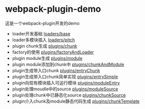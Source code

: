 # webpack-plugin-demo

这是一个webpack-plugin开发的demo

- loader开发基础 [loaders/base](https://github.com/AlfredMou/webpack-plugin-demo/tree/master/loaders/base)
- loader多模块插入 [loaders/pitch](https://github.com/AlfredMou/webpack-plugin-demo/tree/master/loaders/pitch)
- plugin chunk生成 [plugins/chunk](https://github.com/AlfredMou/webpack-plugin-demo/tree/master/plugins/chunk)
-  factory的使用  [plugins/factoryAndLoader](https://github.com/AlfredMou/webpack-plugin-demo/tree/master/plugins/factoryAndLoader)
- plugin module生成 [plugins/module](https://github.com/AlfredMou/webpack-plugin-demo/tree/master/plugins/module)
- plugin module添加到chunk中 [plugins/chunkAndModule](https://github.com/AlfredMou/webpack-plugin-demo/tree/master/plugins/chunkAndModule)
- plugin生成带入口chunk [plugins/entryChunk](https://github.com/AlfredMou/webpack-plugin-demo/tree/master/plugins/entryChunk)
- plugin生成带入口chunk简单实现  [plugins/entrySimple](https://github.com/AlfredMou/webpack-plugin-demo/tree/master/plugins/entrySimple)
- plugin向现有模块插入可运行模块 [plugins/moduleEntry](https://github.com/AlfredMou/webpack-plugin-demo/tree/master/plugins/moduleEntry)
- plugin处理moudle中的source [plugins/moduleSource](https://github.com/AlfredMou/webpack-plugin-demo/tree/master/plugins/moduleSource)
- plugin处理chunk中已静态化source [plugins/chunkSource](https://github.com/AlfredMou/webpack-plugin-demo/tree/master/plugins/chunkSource)
- plugin介入chunk及module静态代码生成 [plugins/chunkTemplate](https://github.com/AlfredMou/webpack-plugin-demo/tree/master/plugins/chunkTemplate)